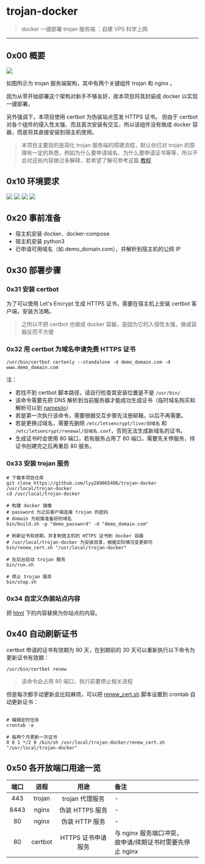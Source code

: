 # trojan-docker

> docker 一键部署 trojan 服务端 ：自建 VPS 科学上网

------

## 0x00 概要

![](nginx/html/imgs/trojan.png)

如图所示为 trojan 服务端架构，其中有两个关键组件 trojan 和 nginx 。

因为从零开始部署这个架构对新手不够友好，故本项目将其封装成 docker 以实现一键部署。

另外强调下，本项目使用 certbot 为伪装站点签发 HTTPS 证书。 但由于 certbot 对各个组件的侵入性太强、而且首次安装有交互，所以该组件没有做成 docker 容器，而是将其直接安装到宿主机使用。

> 本项目主要目的是简化 trojan 服务端的搭建流程，默认你已对 trojan 的原理有一定的熟悉，例如为什么要申请域名、为什么要申请证书等等，所以不会对这些内容做过多解释，若希望了解可参考这篇 [教程](https://exp-blog.com/gitbook/book/markdown/notes/net/trojan%E7%A7%91%E5%AD%A6%E4%B8%8A%E7%BD%91%E6%95%99%E7%A8%8B.html)


## 0x10 环境要求

![](https://img.shields.io/badge/Platform-Linux%20amd64-brightgreen.svg) ![](https://img.shields.io/badge/OS-CentOS%207%2B-brightgreen.svg) ![](https://img.shields.io/badge/OS-Ubuntu%2016.04%2B-brightgreen.svg) ![](https://img.shields.io/badge/OS-Debian%209%2B-brightgreen.svg)


## 0x20 事前准备

- 宿主机安装 docker、docker-compose
- 宿主机安装 python3
- 已申请可用域名（如 demo_domain.com），并解析到宿主机的公网 IP


## 0x30 部署步骤

### 0x31 安装 certbot

为了可以使用 Let's Encrypt 生成 HTTPS 证书，需要在宿主机上安装 certbot 客户端，安装方法略。

> 之所以不把 certbot 也做成 docker 容器，是因为它的入侵性太强，做成容器反而不方便


### 0x32 用 certbot 为域名申请免费 HTTPS 证书

```shell
/usr/bin/certbot certonly --standalone -d demo_domain.com -d www.demo_domain.com
```

注：

- 若找不到 certbot 脚本路径，请自行检查其安装位置是不是 `/usr/bin/`
- 该命令需要先把 DNS 解析到当前服务器才能成功生成证书（临时域名购买和解析可以到 [namesilo](https://www.namesilo.com)）
- 若是第一次执行该命令，需要根据交互步骤先注册邮箱，以后不再需要。
- 若是更换过域名，需要先删除 `/etc/letsencrypt/live/旧域名` 和 `/etc/letsencrypt/renewal/旧域名.conf`，否则无法生成新域名的证书。
- 生成证书时会使用 80 端口，若有服务占用了 80 端口，需要先关停服务，待证书创建完之后再重启 80 服务。



### 0x33 安装 trojan 服务

```shell
# 下载本项目仓库
git clone https://github.com/lyy289065406/trojan-docker /usr/local/trojan-docker
cd /usr/local/trojan-docker

# 构建 docker 镜像
# password 为之后客户端连接 trojan 的密码
# domain 为前面准备好的域名
bin/build.sh -p "demo_password" -d "demo_domain.com"

# 刷新证书有效期，并复制宿主机的 HTTPS 证书到 docker 容器
# /usr/local/trojan-docker 为安装目录，根据实际情况变更即可
bin/renew_cert.sh "/usr/local/trojan-docker"

# 在后台启动 trojan 服务
bin/run.sh

# 停止 trojan 服务
bin/stop.sh
```


### 0x34 自定义伪装站点内容

把 [html](./html) 下的内容替换为你站点的内容。



## 0x40 自动刷新证书

certbot 申请的证书有效期为 90 天，在到期前的 30 天可以重新执行以下命令为更新证书有效期：

```
/usr/bin/certbot renew
```

> 该命令会占用 80 端口，执行前要停止相关进程

但是每次都手动更新会比较麻烦，可以把 [renew_cert.sh](renew_cert.sh) 脚本设置到 crontab 自动更新证书：


```shell

# 编辑定时任务
crontab -e

# 每两个月更新一次证书
0 0 1 */2 0 /bin/sh /usr/local/trojan-docker/renew_cert.sh "/usr/local/trojan-docker"
```


## 0x50 各开放端口用途一览

| 端口 | 进程 | 用途 | 备注 |
|:---:|:---:|:---:|:---|
| 443 | trojan | trojan 代理服务 | - |
| 8443 | nginx | 伪装 HTTPS 服务 | - |
| 80 | nginx | 伪装 HTTP 服务 | - |
| 80 | certbot | HTTPS 证书申请服务 | 与 nginx 服务端口冲突，<br/>故申请/续期证书时需要先停止 nginx |

